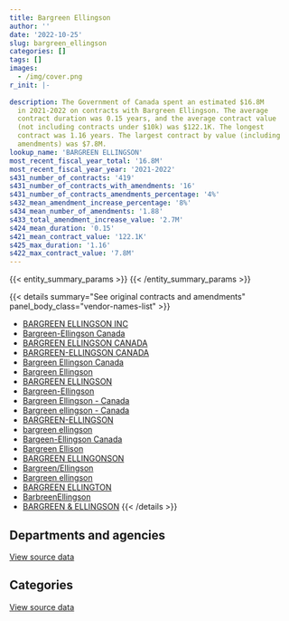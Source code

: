 ```yaml
---
title: Bargreen Ellingson
author: ''
date: '2022-10-25'
slug: bargreen_ellingson
categories: []
tags: []
images:
  - /img/cover.png
r_init: |-
  
description: The Government of Canada spent an estimated $16.8M
  in 2021-2022 on contracts with Bargreen Ellingson. The average
  contract duration was 0.15 years, and the average contract value
  (not including contracts under $10k) was $122.1K. The longest
  contract was 1.16 years. The largest contract by value (including
  amendments) was $7.8M.
lookup_name: 'BARGREEN ELLINGSON'
most_recent_fiscal_year_total: '16.8M'
most_recent_fiscal_year_year: '2021-2022'
s431_number_of_contracts: '419'
s431_number_of_contracts_with_amendments: '16'
s431_number_of_contracts_amendments_percentage: '4%'
s432_mean_amendment_increase_percentage: '8%'
s434_mean_number_of_amendments: '1.88'
s433_total_amendment_increase_value: '2.7M'
s424_mean_duration: '0.15'
s421_mean_contract_value: '122.1K'
s425_max_duration: '1.16'
s422_max_contract_value: '7.8M'
---
```


<script src="/rmarkdown-libs/htmlwidgets/htmlwidgets.js"></script>
<link href="/rmarkdown-libs/datatables-css/datatables-crosstalk.css" rel="stylesheet" />
<script src="/rmarkdown-libs/datatables-binding/datatables.js"></script>
<script src="/rmarkdown-libs/jquery/jquery-3.6.0.min.js"></script>
<link href="/rmarkdown-libs/dt-core-bootstrap/css/dataTables.bootstrap.min.css" rel="stylesheet" />
<link href="/rmarkdown-libs/dt-core-bootstrap/css/dataTables.bootstrap.extra.css" rel="stylesheet" />
<script src="/rmarkdown-libs/dt-core-bootstrap/js/jquery.dataTables.min.js"></script>
<script src="/rmarkdown-libs/dt-core-bootstrap/js/dataTables.bootstrap.min.js"></script>
<link href="/rmarkdown-libs/crosstalk/css/crosstalk.min.css" rel="stylesheet" />
<script src="/rmarkdown-libs/crosstalk/js/crosstalk.min.js"></script>
<script src="/rmarkdown-libs/htmlwidgets/htmlwidgets.js"></script>
<link href="/rmarkdown-libs/datatables-css/datatables-crosstalk.css" rel="stylesheet" />
<script src="/rmarkdown-libs/datatables-binding/datatables.js"></script>
<script src="/rmarkdown-libs/jquery/jquery-3.6.0.min.js"></script>
<link href="/rmarkdown-libs/dt-core-bootstrap/css/dataTables.bootstrap.min.css" rel="stylesheet" />
<link href="/rmarkdown-libs/dt-core-bootstrap/css/dataTables.bootstrap.extra.css" rel="stylesheet" />
<script src="/rmarkdown-libs/dt-core-bootstrap/js/jquery.dataTables.min.js"></script>
<script src="/rmarkdown-libs/dt-core-bootstrap/js/dataTables.bootstrap.min.js"></script>
<link href="/rmarkdown-libs/crosstalk/css/crosstalk.min.css" rel="stylesheet" />
<script src="/rmarkdown-libs/crosstalk/js/crosstalk.min.js"></script>

{{< entity_summary_params >}}
{{< /entity_summary_params >}}

{{< details summary="See original contracts and amendments" panel_body_class="vendor-names-list" >}}
- [BARGREEN ELLINGSON INC](https://search.open.canada.ca/en/ct/?sort=contract_value_f%20desc&page=1&search_text=%22BARGREEN%20ELLINGSON%20INC%22)
- [Bargreen-Ellingson Canada](https://search.open.canada.ca/en/ct/?sort=contract_value_f%20desc&page=1&search_text=%22Bargreen-Ellingson%20Canada%22)
- [BARGREEN ELLINGSON CANADA](https://search.open.canada.ca/en/ct/?sort=contract_value_f%20desc&page=1&search_text=%22BARGREEN%20ELLINGSON%20CANADA%22)
- [BARGREEN-ELLINGSON CANADA](https://search.open.canada.ca/en/ct/?sort=contract_value_f%20desc&page=1&search_text=%22BARGREEN-ELLINGSON%20CANADA%22)
- [Bargreen Ellingson Canada](https://search.open.canada.ca/en/ct/?sort=contract_value_f%20desc&page=1&search_text=%22Bargreen%20Ellingson%20Canada%22)
- [Bargreen Ellingson](https://search.open.canada.ca/en/ct/?sort=contract_value_f%20desc&page=1&search_text=%22Bargreen%20Ellingson%22)
- [BARGREEN ELLINGSON](https://search.open.canada.ca/en/ct/?sort=contract_value_f%20desc&page=1&search_text=%22BARGREEN%20ELLINGSON%22)
- [Bargreen-Ellingson](https://search.open.canada.ca/en/ct/?sort=contract_value_f%20desc&page=1&search_text=%22Bargreen-Ellingson%22)
- [Bargreen Ellingson - Canada](https://search.open.canada.ca/en/ct/?sort=contract_value_f%20desc&page=1&search_text=%22Bargreen%20Ellingson%20-%20Canada%22)
- [Bargreen ellingson - Canada](https://search.open.canada.ca/en/ct/?sort=contract_value_f%20desc&page=1&search_text=%22Bargreen%20ellingson%20-%20Canada%22)
- [BARGREEN-ELLINGSON](https://search.open.canada.ca/en/ct/?sort=contract_value_f%20desc&page=1&search_text=%22BARGREEN-ELLINGSON%22)
- [bargreen ellingson](https://search.open.canada.ca/en/ct/?sort=contract_value_f%20desc&page=1&search_text=%22bargreen%20ellingson%22)
- [Bargeen-Ellingson Canada](https://search.open.canada.ca/en/ct/?sort=contract_value_f%20desc&page=1&search_text=%22Bargeen-Ellingson%20Canada%22)
- [Bargreen Ellison](https://search.open.canada.ca/en/ct/?sort=contract_value_f%20desc&page=1&search_text=%22Bargreen%20Ellison%22)
- [BARGREEN ELLINGONSON](https://search.open.canada.ca/en/ct/?sort=contract_value_f%20desc&page=1&search_text=%22BARGREEN%20ELLINGONSON%22)
- [Bargreen/Ellingson](https://search.open.canada.ca/en/ct/?sort=contract_value_f%20desc&page=1&search_text=%22Bargreen%2fEllingson%22)
- [Bargreen ellingson](https://search.open.canada.ca/en/ct/?sort=contract_value_f%20desc&page=1&search_text=%22Bargreen%20ellingson%22)
- [BARGREEN ELLINGTON](https://search.open.canada.ca/en/ct/?sort=contract_value_f%20desc&page=1&search_text=%22BARGREEN%20ELLINGTON%22)
- [BarbreenEllingson](https://search.open.canada.ca/en/ct/?sort=contract_value_f%20desc&page=1&search_text=%22BarbreenEllingson%22)
- [BARGREEN & ELLINGSON](https://search.open.canada.ca/en/ct/?sort=contract_value_f%20desc&page=1&search_text=%22BARGREEN%20%26%20ELLINGSON%22)
{{< /details >}}

## Departments and agencies

<div id="htmlwidget-1" style="width:100%;height:auto;" class="datatables html-widget"></div>
<script type="application/json" data-for="htmlwidget-1">{"x":{"style":"bootstrap","filter":"none","vertical":false,"data":[["<a href=\"/departments/cbsa-asfc/\">Canada Border Services Agency<\/a>","<a href=\"/departments/csc-scc/\">Correctional Service of Canada<\/a>","<a href=\"/departments/dfo-mpo/\">Fisheries and Oceans Canada<\/a>","<a href=\"/departments/dnd-mdn/\">National Defence<\/a>","<a href=\"/departments/pwgsc-tpsgc/\">Public Services and Procurement Canada<\/a>","<a href=\"/departments/rcmp-grc/\">Royal Canadian Mounted Police<\/a>"],[40320.43,2028250.54,113230.39,1331526.75,20002.5,null],[null,4380854.99,1014791.07,3439214.16,149246.48,null],[null,18756485.28,508511.97,10420728.78,null,13190.62],[30571.94,5645779.84,174747.51,10938939.57,null,null]],"container":"<table class=\"table table-striped table-hover row-border order-column display\">\n  <thead>\n    <tr>\n      <th>Department<\/th>\n      <th>2018-2019<\/th>\n      <th>2019-2020<\/th>\n      <th>2020-2021<\/th>\n      <th>2021-2022<\/th>\n    <\/tr>\n  <\/thead>\n<\/table>","options":{"order":[[4,"desc"]],"pageLength":10,"autoWidth":true,"columnDefs":[{"targets":1,"render":"function(data, type, row, meta) {\n    return type !== 'display' ? data : DTWidget.formatCurrency(data, \"$\", 2, 3, \",\", \".\", true, null);\n  }"},{"targets":2,"render":"function(data, type, row, meta) {\n    return type !== 'display' ? data : DTWidget.formatCurrency(data, \"$\", 2, 3, \",\", \".\", true, null);\n  }"},{"targets":3,"render":"function(data, type, row, meta) {\n    return type !== 'display' ? data : DTWidget.formatCurrency(data, \"$\", 2, 3, \",\", \".\", true, null);\n  }"},{"targets":4,"render":"function(data, type, row, meta) {\n    return type !== 'display' ? data : DTWidget.formatCurrency(data, \"$\", 2, 3, \",\", \".\", true, null);\n  }"},{"width":"16%","targets":[1,2,3,4]},{"className":"dt-right","targets":[1,2,3,4]}],"orderClasses":false}},"evals":["options.columnDefs.0.render","options.columnDefs.1.render","options.columnDefs.2.render","options.columnDefs.3.render"],"jsHooks":[]}</script>
<p class="text-right">
<a href="https://github.com/GoC-Spending/contracts-data/tree/main/data/out/vendors/bargreen_ellingson/summary_by_fiscal_year_by_department.csv" class="source-data-link btn btn-link">View source data</a>
</p>

## Categories

<div id="htmlwidget-2" style="width:100%;height:auto;" class="datatables html-widget"></div>
<script type="application/json" data-for="htmlwidget-2">{"x":{"style":"bootstrap","filter":"none","vertical":false,"data":[["<a href=\"/categories/facilities_and_construction/\">Facilities and construction<\/a>","<a href=\"/categories/office_management/\">Office management<\/a>","<a href=\"/categories/professional_services/\">Professional services<\/a>","<a href=\"/categories/transportation_and_logistics/\">Transportation and logistics<\/a>","<a href=\"/categories/industrial_products_and_services/\">Industrial products and services<\/a>"],[71588.76,85575.25,40149.18,75138.77,3260878.65],[null,541378.02,null,704502.47,7738226.21],[null,10724765.73,null,32110.5,18942040.42],[3659241.99,3138135.04,null,75467.86,9917193.97]],"container":"<table class=\"table table-striped table-hover row-border order-column display\">\n  <thead>\n    <tr>\n      <th>Category<\/th>\n      <th>2018-2019<\/th>\n      <th>2019-2020<\/th>\n      <th>2020-2021<\/th>\n      <th>2021-2022<\/th>\n    <\/tr>\n  <\/thead>\n<\/table>","options":{"order":[[4,"desc"]],"dom":"t","pageLength":30,"autoWidth":true,"columnDefs":[{"targets":1,"render":"function(data, type, row, meta) {\n    return type !== 'display' ? data : DTWidget.formatCurrency(data, \"$\", 2, 3, \",\", \".\", true, null);\n  }"},{"targets":2,"render":"function(data, type, row, meta) {\n    return type !== 'display' ? data : DTWidget.formatCurrency(data, \"$\", 2, 3, \",\", \".\", true, null);\n  }"},{"targets":3,"render":"function(data, type, row, meta) {\n    return type !== 'display' ? data : DTWidget.formatCurrency(data, \"$\", 2, 3, \",\", \".\", true, null);\n  }"},{"targets":4,"render":"function(data, type, row, meta) {\n    return type !== 'display' ? data : DTWidget.formatCurrency(data, \"$\", 2, 3, \",\", \".\", true, null);\n  }"},{"width":"16%","targets":[1,2,3,4]},{"className":"dt-right","targets":[1,2,3,4]}],"orderClasses":false,"lengthMenu":[10,25,30,50,100]}},"evals":["options.columnDefs.0.render","options.columnDefs.1.render","options.columnDefs.2.render","options.columnDefs.3.render"],"jsHooks":[]}</script>
<p class="text-right">
<a href="https://github.com/GoC-Spending/contracts-data/tree/main/data/out/vendors/bargreen_ellingson/summary_by_fiscal_year_by_category.csv" class="source-data-link btn btn-link">View source data</a>
</p>
